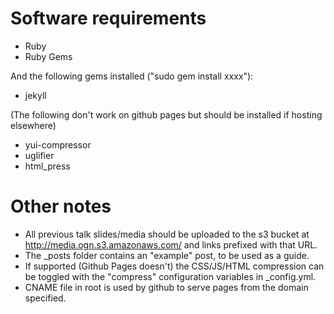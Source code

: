 # Software requirements

* Ruby
* Ruby Gems

And the following gems installed ("sudo gem install xxxx"):

* jekyll

(The following don't work on github pages but should be installed if hosting elsewhere)
* yui-compressor
* uglifier
* html_press

# Other notes

* All previous talk slides/media should be uploaded to the s3 bucket at http://media.ogn.s3.amazonaws.com/ and links prefixed with that URL.
* The _posts folder contains an "example" post, to be used as a guide.
* If supported (Github Pages doesn't) the CSS/JS/HTML compression can be toggled with the "compress" configuration variables in _config.yml. 
* CNAME file in root is used by github to serve pages from the domain specified.